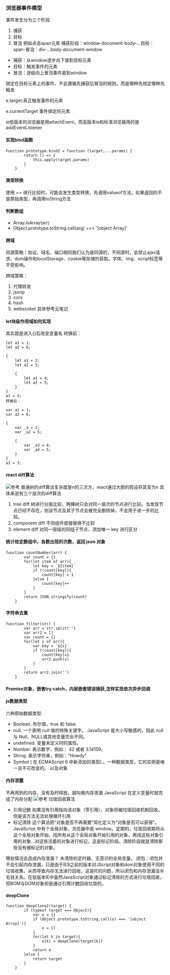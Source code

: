 ### 浏览器事件模型
事件发生分为三个阶段
1. 捕获
2. 目标
3. 冒泡
例如点击span元素 捕获阶段：window-document-body-...目标：span-冒泡：div-...body-document-window
- 捕获：从window逐步向下直到目标元素
- 目标：触发事件的元素
- 冒泡：逐级向上冒泡事件直到window

绑定在目标元素上的事件，不会遵循先捕获后冒泡的规则，而是哪种先绑定哪种先触发

e.target:真正触发事件的元素

e.currentTarget 事件绑定的元素

ie低版本的浏览器是用attachEvent，而高版本ie和标准浏览器用的是addEventListener

#### 实现bind函数
```
Function.prototype.bind2 = function (target,...params) {
        return () => {
            this.apply(target,params)
        }
    }
```
#### 类型转换
使用 == 进行比较时，可能会发生类型转换，先调用valueof方法，如果返回的不是原始类型，再调用toString方法
#### 判断数组
- Array.isArray(arr)
- Object.prototype.toString.call(arg) === '[object Array]'
#### 跨域
同源策略：协议、域名、端口相同我们认为是同源的，不同源时，会禁止ajax请求、dom操作和locolStorage、cookie等存储的获取。字体、img、script标签等不受影响。

跨域策略：
1. 代理转发
2. jsonp
3. cors
4. hash
5. webscoket
具体参考云笔记
#### let块级作用域如何实现
其实就是进入{}后改变变量名
转换前：
```
let a1 = 1;
let a2 = 6;

{
    let a1 = 2;
    let a2 = 5;

    {
        let a1 = 4;
        let a2 = 5;
    }
}
a1 = 3;
转换后：

var a1 = 1;
var a2 = 6;

{
    var _a = 2;
    var _a2 = 5;

    {
        var _a3 = 4;
        var _a4 = 5;
    }
}
a1 = 3;
```
#### react diff算法
![参考](https://zhuanlan.zhihu.com/p/20346379)
普通树的diff算法复杂度是n的三次方，react通过大胆的假设将其变为n
具体来说有三个层次的diff算法
1. tree diff 树进行分层比较，两棵树只会对同一层次的节点进行比较。当发现节点已经不存在，则该节点及其子节点会被完全删除掉，不会用于进一步的比较。
2. component diff 不同组件直接替换不比较
3. element diff 对同一层级的同组子节点，添加唯一 key 进行区分

#### 统计给定数组中，各数出现的次数，返回 json 对象
```
function countNumber(arr) {
        var count = {}
        for(let item of arr){
            let key = `${item}`
            if (!count[key]){
                count[key] = 1
            }else {
                count[key]++
            }
        }
        return JSON.stringify(count)
    }
```
#### 字符串去重
```
function filter(str) {
        var arr = str.split('')
        var arr2 = []
        var count = {}
        for(let s of arr){
            var key = `${s}`
            if (!count[key]){
                count[key]=1
                arr2.push(s)
            }
        }
        return arr2.join('')
    }
```
#### Promise对象，嵌套try catch，内层嵌套错误捕获,怎样实现依次异步回调
#### js数据类型
六种原始数据类型:
- Boolean.  布尔值，true 和 false.
- null. 一个表明 null 值的特殊关键字。 JavaScript 是大小写敏感的，因此 null 与 Null、NULL或其他变量完全不同。
- undefined.  变量未定义时的属性。
- Number.  表示数字，例如： 42 或者 3.14159。
- String.  表示字符串，例如："Howdy"
- Symbol ( 在 ECMAScript 6 中新添加的类型).。一种数据类型，它的实例是唯一且不可改变的。
以及对象
#### 内存泄露 
不再用到的内存，没有及时释放，就叫做内存泄漏
JavaScript 在定义变量时就完成了内存分配
![参考](https://developer.mozilla.org/zh-CN/docs/Web/JavaScript/Memory_Management)
垃圾回收算法
- 引用记数 如果没有引用指向该对象（零引用），对象将被垃圾回收机制回收。但是该方法无法处理循环引用
- 标记清除 这个算法把“对象是否不再需要”简化定义为“对象是否可以获得”。JavaScript 中有个全局对象，浏览器中是 window。定期的，垃圾回收期将从这个全局对象开始，找所有从这个全局对象开始引用的对象，再找这些对象引用的对象...对这些活着的对象进行标记，这是标记阶段。清除阶段就是清除那些没有被标记的对象。

哪些情况会造成内存泄漏？
未清除的定时器、无意识的全局变量。
闭包：闭包并不会引起内存泄漏，只是由于IE9之前的版本对JScript对象和dom对象使用不同的垃圾收集，从而导致内存无法进行回收，这是IE的问题，所以闭包和内存泄漏没半毛钱关系。在低版本IE中虽然JavaScript对象通过标记清除的方式进行垃圾回收，但BOM与DOM对象却是通过引用计数回收垃圾的。
#### deepClone
```
function deepClone2(target) {
        if (typeof target === Object){
            var o = {}
            if (Object.prototype.toString.call(o) === '[object Array]'){
                o = []
            }
            for(let k in target){
                o[k] = deepClone(target[k])
            }
            return o
        }else {
            return target
        }
    }
```
